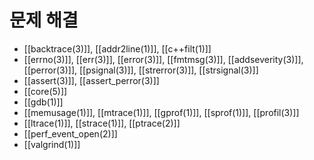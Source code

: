 # 문제 해결

* [[backtrace(3)]], [[addr2line(1)]], [[c++filt(1)]]
* [[errno(3)]], [[err(3)]], [[error(3)]], [[fmtmsg(3)]], [[addseverity(3)]], [[perror(3)]], [[psignal(3)]], [[strerror(3)]], [[strsignal(3)]]
* [[assert(3)]], [[assert_perror(3)]]
* [[core(5)]]
* [[gdb(1)]]
* [[memusage(1)]], [[mtrace(1)]], [[gprof(1)]], [[sprof(1)]], [[profil(3)]]
* [[ltrace(1)]], [[strace(1)]], [[ptrace(2)]]
* [[perf_event_open(2)]]
* [[valgrind(1)]]
